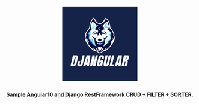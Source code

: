 
<h1 align="center">
  <br>
  <a href="http://www.amitmerchant.com/electron-markdownify"><img src="https://github.com/daniel10027/DjanGular/blob/main/media/Blue%20and%20White%20Gaming%20Logo%20(1).png" alt="Djangular" width="200"></a>
</h1>

<h4 align="center"> <a href="http://daniel-guedegbe.herokuapp.com/" target="_blank">Sample Angular10 and Django RestFramework CRUD + FILTER + SORTER</a>.</h4>
